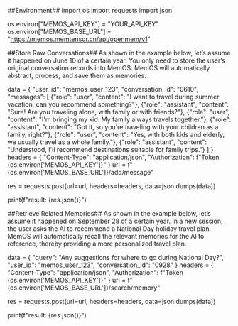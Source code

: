 

##Environment##
import os
import requests
import json

os.environ["MEMOS_API_KEY"] = "YOUR_API_KEY"
os.environ["MEMOS_BASE_URL"] = "https://memos.memtensor.cn/api/openmem/v1"

##Store Raw Conversations##
As shown in the example below, let’s assume it happened on June 10 of a certain year. You only need to store the user’s original conversation records into MemOS. MemOS will automatically abstract, process, and save them as memories.

data = {
    "user_id": "memos_user_123",
    "conversation_id": "0610",
    "messages": [
      {"role": "user", "content": "I want to travel during summer vacation, can you recommend something?"},
      {"role": "assistant", "content": "Sure! Are you traveling alone, with family or with friends?"},
      {"role": "user", "content": "I'm bringing my kid. My family always travels together."},
      {"role": "assistant", "content": "Got it, so you're traveling with your children as a family, right?"},
      {"role": "user", "content": "Yes, with both kids and elderly, we usually travel as a whole family."},
      {"role": "assistant", "content": "Understood, I'll recommend destinations suitable for family trips."}
    ]
  }
headers = {
  "Content-Type": "application/json",
  "Authorization": f"Token {os.environ['MEMOS_API_KEY']}"
}
url = f"{os.environ['MEMOS_BASE_URL']}/add/message"

res = requests.post(url=url, headers=headers, data=json.dumps(data))

print(f"result: {res.json()}")

##Retrieve Related Memories##
As shown in the example below, let’s assume it happened on September 28 of a certain year. In a new session, the user asks the AI to recommend a National Day holiday travel plan. MemOS will automatically recall the relevant memories for the AI to reference, thereby providing a more personalized travel plan.


data = {
  "query": "Any suggestions for where to go during National Day?",
  "user_id": "memos_user_123",
  "conversation_id": "0928"
}
headers = {
  "Content-Type": "application/json",
  "Authorization": f"Token {os.environ['MEMOS_API_KEY']}"
}
url = f"{os.environ['MEMOS_BASE_URL']}/search/memory"

res = requests.post(url=url, headers=headers, data=json.dumps(data))

print(f"result: {res.json()}")

